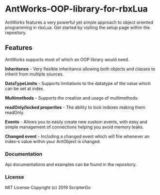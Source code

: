 # AntWorks-OOP-library-for-rbxLua
AntWorks features a very powerful yet simple approach to object oriented programming in rbxLua. Get started by visiting the setup page within the repository.

## Features
AntWorks supports most of which an OOP library would need.

**Inheritence** - Very flexible inheritance allowing both objects and classes to inherit from multiple sources.

**DataTypeLimits** - Supports limitations to the datatype of the value which can be set at index.

**Multimethods** - Supports the creation and usage of multimethods.

**readOnly/locked properites** - The ability to lock indexes making them readOnly.

**Events** - Allows you to easily create new custom events, with easy and simple management of connections helping you avoid memory leaks.
 
**Changed event** - Including a changed event which will fire whenever an index-s value within your AntObject is changed.

### Documentation
Api documentations and examples can be found in the repository.

### License
MIT License Copyright (c) 2019 ScripterGo

 

